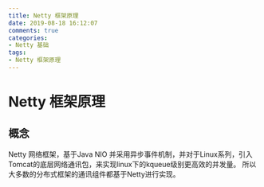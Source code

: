 ```yaml
---
title: Netty 框架原理
date: 2019-08-18 16:12:07
comments: true
categories:
- Netty 基础
tags:
- Netty 框架原理 
---
```


# Netty 框架原理

## 概念
Netty 网络框架，基于Java NIO 并采用异步事件机制，并对于Linux系列，引入Tomcat的底层网络通讯包，来实现linux下的kqueue级别更高效的并发量。
所以大多数的分布式框架的通讯组件都基于Netty进行实现。

<!-- more -->